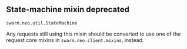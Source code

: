 ## State-machine mixin deprecated

`swarm.neo.util.StateMachine`

Any requests still using this mixin should be converted to use one of the
request core mixins in `swarm.neo.client.mixins`, instead.

